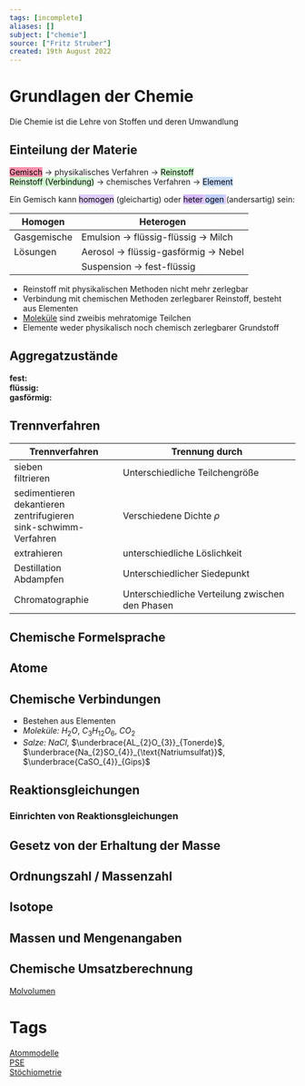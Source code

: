 ```yaml
---
tags: [incomplete]
aliases: []
subject: ["chemie"]
source: ["Fritz Struber"]
created: 19th August 2022
---
```


# Grundlagen der Chemie

Die Chemie ist die Lehre von Stoffen und deren Umwandlung

## Einteilung der Materie

<mark style="background: #FF5582A6;">Gemisch</mark> $\longrightarrow$ physikalisches Verfahren $\longrightarrow$ <mark style="background: #BBFABBA6;">Reinstoff</mark>  
<mark style="background: #BBFABBA6;">Reinstoff (Verbindung)</mark> $\longrightarrow$ chemisches Verfahren $\longrightarrow$ <mark style="background: #ADCCFFA6;">Element</mark> 

Ein Gemisch kann <mark style="background: #D2B3FFA6;">homogen</mark> (gleichartig) oder <mark style="background: #D2B3FFA6;"><mark style="background: #D2B3FFA6;">heter</mark> <mark style="background: #ADCCFFA6;">ogen</mark> </mark> (andersartig) sein:

| Homogen     | Heterogen                                                   |
| ----------- | ----------------------------------------------------------- |
| Gasgemische | Emulsion $\rightarrow$ flüssig-flüssig $\rightarrow$ Milch  |
| Lösungen    | Aerosol $\rightarrow$ flüssig-gasförmig $\rightarrow$ Nebel |
|             | Suspension $\rightarrow$ fest-flüssig                       | 

- Reinstoff mit physikalischen Methoden nicht mehr zerlegbar
- Verbindung mit chemischen Methoden zerlegbarer Reinstoff, besteht aus Elementen
- [Moleküle](Atombindung.md) sind zweibis mehratomige Teilchen
- Elemente weder physikalisch noch chemisch zerlegbarer Grundstoff

## Aggregatzustände

**fest:**  
**flüssig:**  
**gasförmig:**

## Trennverfahren

| Trennverfahren                                                                 | Trennung durch                                  |
| ------------------------------------------------------------------------------ | ----------------------------------------------- |
| sieben<br>filtrieren                                                           | Unterschiedliche Teilchengröße                  |
| sedimentieren <br> dekantieren <br> zentrifugieren <br> sink-schwimm-Verfahren | Verschiedene Dichte $\rho$                      |
| extrahieren                                                                    | unterschiedliche Löslichkeit                    |
| Destillation <br> Abdampfen                                                    | Unterschiedlicher Siedepunkt                    |
| Chromatographie                                                                | Unterschiedliche Verteilung zwischen den Phasen |

## Chemische Formelsprache

## Atome

## Chemische Verbindungen

- Bestehen aus Elementen
- _Moleküle:_ $H_2O$, $C_{3}H_{12}O_{6}$, $CO_{2}$
- _Salze:_ $NaCl$, $\underbrace{AL_{2}O_{3}}_{Tonerde}$, $\underbrace{Na_{2}SO_{4}}_{\text{Natriumsulfat}}$, $\underbrace{CaSO_{4}}_{Gips}$

## Reaktionsgleichungen 

### Einrichten von Reaktionsgleichungen

## Gesetz von der Erhaltung der Masse

## Ordnungszahl / Massenzahl

## Isotope

## Massen und Mengenangaben

## Chemische Umsatzberechnung

[Molvolumen](Molvolumen.md)

# Tags

[Atommodelle](Atommodelle.md)  
[PSE](Periodensystem%20der%20Elemente.md)  
[Stöchiometrie](Stöchiometrie.md) 